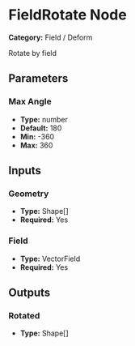 
# FieldRotate Node

**Category:** Field / Deform

Rotate by field

## Parameters


### Max Angle
- **Type:** number
- **Default:** 180
- **Min:** -360
- **Max:** 360



## Inputs


### Geometry
- **Type:** Shape[]
- **Required:** Yes



### Field
- **Type:** VectorField
- **Required:** Yes



## Outputs


### Rotated
- **Type:** Shape[]




